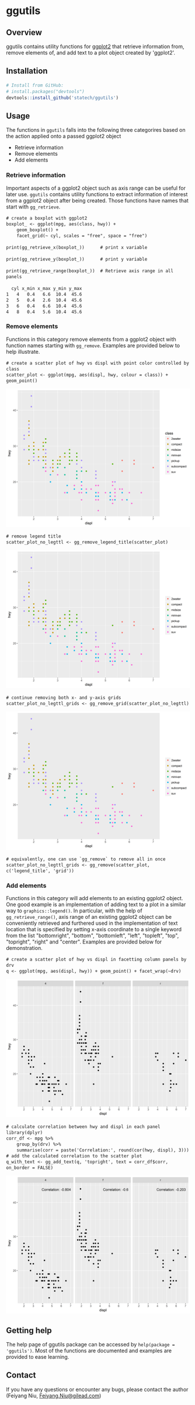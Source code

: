 # ggutils

Overview
--------

ggutils contains utility functions for [ggplot2](http://ggplot2.org/) that retrieve information from, remove elements of, and add text to a plot object created by 'ggplot2'.

Installation
------------
```r
# Install from GitHub:
# install.packages("devtools")
devtools::install_github('statech/ggutils')
```

Usage
-----

The functions in `ggutils` falls into the following three categorires based on
the action applied onto a passed ggplot2 object

- Retrieve information
- Remove elements
- Add elements

### Retrieve information

Important aspects of a ggplot2 object such as axis range can be useful for later
use. `ggutils` contains utility functions to extract information of interest
from a ggplot2 object after being created. Those functions have names that
start with `gg_retrieve`.

```
# create a boxplot with ggplot2
boxplot_ <- ggplot(mpg, aes(class, hwy)) +
    geom_boxplot() +
    facet_grid(~ cyl, scales = "free", space = "free")

print(gg_retrieve_x(boxplot_))      # print x variable

print(gg_retrieve_y(boxplot_))      # print y variable

print(gg_retrieve_range(boxplot_))  # Retrieve axis range in all panels

  cyl x_min x_max y_min y_max
1   4   0.4   6.6  10.4  45.6
2   5   0.4   2.6  10.4  45.6
3   6   0.4   6.6  10.4  45.6
4   8   0.4   5.6  10.4  45.6
```

### Remove elements

Functions in this category remove elements from a ggplot2 object with function
names starting with `gg_remove`. Examples are provided below to help illustrate.

```
# create a scatter plot of hwy vs displ with point color controlled by class
scatter_plot <- ggplot(mpg, aes(displ, hwy, colour = class)) + geom_point()
```
![Scatter plot](man/figures/scatter_plot.png)

```
# remove legend title
scatter_plot_no_legttl <- gg_remove_legend_title(scatter_plot)
```
![Scatter plot without legend title](man/figures/scatter_plot_no_legttl.png)

```
# continue removing both x- and y-axis grids
scatter_plot_no_legttl_grids <- gg_remove_grid(scatter_plot_no_legttl)
```
![Scatter plot without legend title and grids](man/figures/scatter_plot_no_legttl_grids.png)

```
# equivalently, one can use `gg_remove` to remove all in once
scatter_plot_no_legttl_grids <- gg_remove(scatter_plot, c('legend_title', 'grid'))
```

### Add elements

Functions in this category will add elements to an existing ggplot2 object. One
good example is an implementation of adding text to a plot in a similar way to
`graphics::legend()`. In particular, with the help of `gg_retrieve_range()`,
axis range of an existing ggplot2 object can be conveniently retrieved and
furthered used in the implementation of text location that is specified by
setting x-axis coordinate to a single keyword from the list "bottomright", 
"bottom", "bottomleft", "left", "topleft", "top", "topright", "right" and 
"center". Examples are provided below for demonstration.

```
# create a scatter plot of hwy vs displ in facetting column panels by drv
q <- ggplot(mpg, aes(displ, hwy)) + geom_point() + facet_wrap(~drv)
```
![Scatter plot](man/figures/scatter_no_text.png)

```
# calculate correlation between hwy and displ in each panel
library(dplyr)
corr_df <- mpg %>%
    group_by(drv) %>%
    summarise(corr = paste('Correlation:', round(cor(hwy, displ), 3)))
# add the calculated correlation to the scatter plot
q_with_text <- gg_add_text(q, 'topright', text = corr_df$corr, on_border = FALSE)
```
![Scatter plot with text](man/figures/scatter_with_text.png)

Getting help
------------

The help page of ggutils package can be accessed by `help(package = 'ggutils')`. Most of the functions are documented and examples are provided to ease learning.


Contact
-------

If you have any questions or encounter any bugs, please contact the author (Feiyang Niu, Feiyang.Niu@gilead.com)
